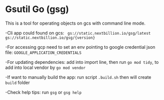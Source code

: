 # Gsutil Go (gsg)

This is a tool for operating objects on gcs with command line mode.

-Cli app could found on gcs:
` gs://static.nextbillion.io/gsg/latest`
` gs://static.nextbillion.io/gsg/{version}`

-For accessing gcp need to set an env pointing to google credential json file:
`GOOGLE_APPLICATION_CREDENTIALS`

-For updating dependencies:
add into import line, then run `go mod tidy`, to add into local vendor by `go mod vendor`

-If want to manually build the app:
run script `.build.sh` then will create `build` folder

-Check help tips:
run `gsg` or `gsg help`